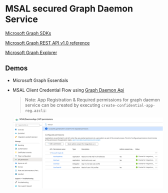 # MSAL secured Graph Daemon Service

[Microsoft Graph SDKs](https://docs.microsoft.com/en-us/graph/sdks/sdks-overview?view=graph-rest-1.0)

[Microsoft Graph REST API v1.0 reference](https://docs.microsoft.com/en-us/graph/api/overview?view=graph-rest-1.0)

[Microsoft Graph Explorer](https://developer.microsoft.com/en-us/graph/graph-explorer)

## Demos

-   Microsoft Graph Essentials
-   MSAL Client Credential Flow using [Graph Daemon Api](./graph-daemon-api/)

    > Note: App Registration & Required permissions for graph daemon service can be created by executing `create-confidential-app-reg.azcli`:

    ![msal](_images/daemon-permissions.png)
